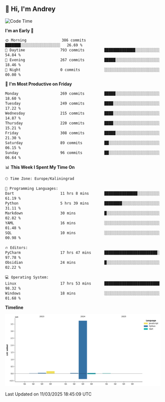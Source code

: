 ## 👋 Hi, I'm Andrey

<!--START_SECTION:waka-->
![Code Time](http://img.shields.io/badge/Code%20Time-833%20hrs%2056%20mins-blue)

**I'm an Early 🐤** 

```text
🌞 Morning                386 commits         ███████░░░░░░░░░░░░░░░░░░   26.69 % 
🌆 Daytime                793 commits         ██████████████░░░░░░░░░░░   54.84 % 
🌃 Evening                267 commits         █████░░░░░░░░░░░░░░░░░░░░   18.46 % 
🌙 Night                  0 commits           ░░░░░░░░░░░░░░░░░░░░░░░░░   00.00 % 
```
📅 **I'm Most Productive on Friday** 

```text
Monday                   269 commits         █████░░░░░░░░░░░░░░░░░░░░   18.60 % 
Tuesday                  249 commits         ████░░░░░░░░░░░░░░░░░░░░░   17.22 % 
Wednesday                215 commits         ████░░░░░░░░░░░░░░░░░░░░░   14.87 % 
Thursday                 220 commits         ████░░░░░░░░░░░░░░░░░░░░░   15.21 % 
Friday                   308 commits         █████░░░░░░░░░░░░░░░░░░░░   21.30 % 
Saturday                 89 commits          ██░░░░░░░░░░░░░░░░░░░░░░░   06.15 % 
Sunday                   96 commits          ██░░░░░░░░░░░░░░░░░░░░░░░   06.64 % 
```


📊 **This Week I Spent My Time On** 

```text
🕑︎ Time Zone: Europe/Kaliningrad

💬 Programming Languages: 
Dart                     11 hrs 8 mins       ███████████████░░░░░░░░░░   61.19 % 
Python                   5 hrs 39 mins       ████████░░░░░░░░░░░░░░░░░   31.11 % 
Markdown                 30 mins             █░░░░░░░░░░░░░░░░░░░░░░░░   02.82 % 
YAML                     16 mins             ░░░░░░░░░░░░░░░░░░░░░░░░░   01.48 % 
SQL                      10 mins             ░░░░░░░░░░░░░░░░░░░░░░░░░   00.98 % 

🔥 Editors: 
PyCharm                  17 hrs 47 mins      ████████████████████████░   97.78 % 
Obsidian                 24 mins             █░░░░░░░░░░░░░░░░░░░░░░░░   02.22 % 

💻 Operating System: 
Linux                    17 hrs 53 mins      █████████████████████████   98.32 % 
Windows                  18 mins             ░░░░░░░░░░░░░░░░░░░░░░░░░   01.68 % 
```

**Timeline**

![Lines of Code chart](https://raw.githubusercontent.com/Mist3s/Mist3s/main/assets/bar_graph.png)


 Last Updated on 11/03/2025 18:45:09 UTC
<!--END_SECTION:waka-->

